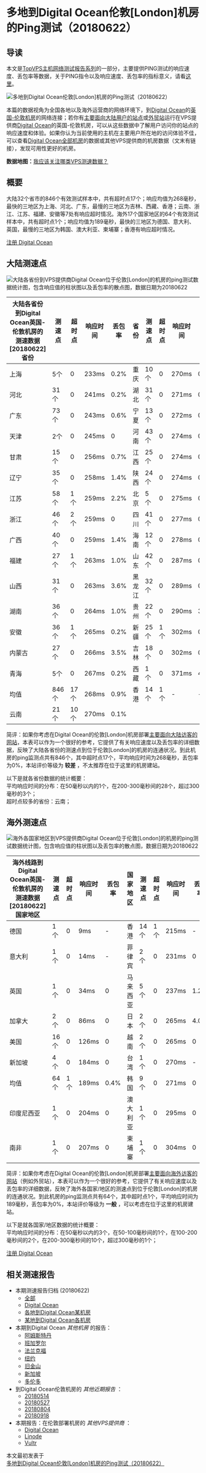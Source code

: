 #  多地到Digital Ocean伦敦[London]机房的Ping测试（20180622） 

## 导读

本文是[TopVPS主机网络测试报告系列](https://vps123.top/pingtest)的一部分，主要提供PING测试的响应速度、丢包率等数据，关于PING指令以及响应速度、丢包率的指标意义，请看[这里](https://vps123.top/what-is-ping.html)。

![多地到Digital Ocean伦敦\[London\]机房的Ping测试（20180622）](/images/thumbnails/to_do_London.png)

本篇的数据视角为全国各地以及海外运营商的网络环境下，到[Digital Ocean](https://vps123.top/go/do)的[英国-伦敦机房](https://vps123.top/digitalocean-facilities.html#london)的网络连接；若你有[主要面向大陆用户的站点](https://vps123.top/website-for-mainland-users.html)或[外贸站](https://vps123.top/website-for-internation-trade.html)运行在VPS提供商[Digital Ocean](https://vps123.top/go/do)的英国-伦敦机房，可以从这些数据中了解用户访问你的站点的响应速度和体验。如果你认为当前使用的主机在主要用户所在地的访问体验不佳，可以查看[Digital Ocean全部机房](/digitalocean/isp/china/20180622-digitalocean-isp-china.md)的数据或其他VPS提供商的机房数据（文末有链接），发现可用性更好的机房。

**数据地图：**[我应该关注哪类VPS测速数据？](https://vps123.top/find-pingtest-data-you-need.html)

## 概要

大陆32个省市的846个有效测试样本中，共有超时点17个；响应均值为268毫秒，最快的三地区为上海、河北、广东，最慢的三地区为吉林、西藏、香港；云南、浙江、江苏、福建、安徽等7处有响应超时情况。海外17个国家地区的64个有效测试样本中，共有超时点1个；响应均值为189毫秒，最快的三地区为德国、意大利、英国，最慢的三地区为韩国、澳大利亚、柬埔寨；香港有响应超时情况。

[注册 Digital Ocean](https://vps123.top/go/do/_btn1)

## 大陆测速点

![大陆各省份到VPS提供商Digital Ocean位于伦敦\[London\]的机房的ping测试数据统计图，包含响应值的柱状图以及丢包率的散点图，数据日期为20180622](/images/pingtests/do_20180622/plot_idc_do_uk-london_20180622_mainland.png)

大陆各省份到Digital Ocean英国-伦敦机房的测速数据 [20180622] 省份 | 测速点 | 超时点 | 响应时间 | 丢包率 | 省份 | 测速点 | 超时点 | 响应时间 | 丢包率  
---|---|---|---|---|---|---|---|---|---  
上海 | 5个 | 0 | 233ms | 0.2% | 重庆 | 10个 | 0 | 270ms | 0.3%  
河北 | 31个 | 0 | 241ms | 0.2% | 湖北 | 31个 | 0 | 271ms | 0.4%  
广东 | 73个 | 0 | 243ms | 0.6% | 宁夏 | 13个 | 0 | 272ms | 0.2%  
天津 | 2个 | 0 | 245ms | 0 | 河南 | 43个 | 0 | 274ms | 0.6%  
甘肃 | 15个 | 0 | 256ms | 0.7% | 江西 | 25个 | 0 | 274ms | 0.1%  
辽宁 | 35个 | 0 | 258ms | 1.4% | 陕西 | 24个 | 0 | 274ms | 0.1%  
江苏 | 58个 | 1个 | 259ms | 2.2% | 北京 | 5个 | 0 | 275ms | 0.6%  
浙江 | 46个 | 2个 | 259ms | 0 | 四川 | 41个 | 0 | 277ms | 0.7%  
广西 | 40个 | 0 | 259ms | 1.4% | 海南 | 12个 | 0 | 278ms | 0.3%  
福建 | 27个 | 1个 | 263ms | 1.0% | 山东 | 42个 | 0 | 287ms | 0.2%  
山西 | 31个 | 0 | 263ms | 3.6% | 黑龙江 | 32个 | 0 | 289ms | 0.6%  
湖南 | 36个 | 0 | 264ms | 1.0% | 贵州 | 22个 | 0 | 290ms | 3.2%  
安徽 | 36个 | 1个 | 265ms | 0.2% | 新疆 | 25个 | 1个 | 302ms | 0  
内蒙古 | 27个 | 0 | 266ms | 3.5% | 吉林 | 18个 | 0 | 302ms | 0.6%  
青海 | 5个 | 0 | 267ms | 0.2% | 西藏 | 1个 | 0 | 371ms | 4.0%  
均值 | 846个 | 17个 | 268ms | 0.9% | 香港 | 14个 | 1个 | - | -  
云南 | 21个 | 10个 | 270ms | 0.1% |  |  |  |  |   
  
简评：如果你考虑在Digital Ocean的伦敦[London]机房部署[主要面向大陆访客的网站](website-for-mainland-users.html)，本表可以作为一个很好的参考，它提供了有关响应速度以及丢包率的详细数据，反映了大陆各省份的测速点到位于伦敦[London]的机房的连通状况。到此机房的ping监测点共有846个，其中超时点17个，平均响应时间为268毫秒，丢包率为0%，本站评价等级为 **较差** ，不太推荐在位于这里的机房建站。

以下是就各省份数据的统计概要：  
平均响应时间的分布：在50毫秒以内的1个，在200-300毫秒间的28个，超过300毫秒的3个；  
超时点较多的省份：云南；

## 海外测速点

![海外各国家地区到VPS提供商Digital Ocean位于伦敦\[London\]的机房的ping测试数据统计图，包含响应值的柱状图以及丢包率的散点图，数据日期为20180622](/images/pingtests/do_20180622/plot_idc_do_uk-london_20180622_overseas.png)

海外线路到Digital Ocean英国-伦敦机房的测速数据 [20180622] 国家地区 | 测速点 | 超时点 | 响应时间 | 丢包率 | 国家地区 | 测速点 | 超时点 | 响应时间 | 丢包率  
---|---|---|---|---|---|---|---|---|---  
德国 | 1个 | 0 | 9ms | - | 香港 | 14个 | 1个 | 215ms | -  
意大利 | 1个 | 0 | 14ms | - | 菲律宾 | 2个 | 0 | 231ms | 0  
英国 | 1个 | 0 | 34ms | 0 | 马来西亚 | 5个 | 0 | 237ms | 1.2%  
加拿大 | 2个 | 0 | 86ms | 0 | 日本 | 2个 | 0 | 265ms | 4.0%  
美国 | 16个 | 0 | 126ms | 0 | 越南 | 2个 | 0 | 265ms | 0  
新加坡 | 4个 | 0 | 184ms | 0 | 台湾 | 1个 | 0 | 270ms | -  
均值 | 64个 | 1个 | 189ms | 0.4% | 韩国 | 9个 | 0 | 271ms | 0  
印度尼西亚 | 1个 | 0 | 204ms | 0 | 澳大利亚 | 1个 | 0 | 295ms | 0  
南非 | 1个 | 0 | 207ms | 0 | 柬埔寨 | 1个 | 0 | 304ms | 0  
  
简评：如果你考虑在Digital Ocean的伦敦[London]机房部署[主要面向海外访客的网站](https://vps123.top/website-for-internation-trade.html)（例如外贸站），本表可以作为一个很好的参考，它提供了有关响应速度以及丢包率的详细数据，反映了海外各国家/地区的测速点到位于伦敦[London]的机房的连通状况。到此机房的ping监测点共有64个，其中超时点1个，平均响应时间为189毫秒，丢包率为0%，本站评价等级为 **一般** ，可以考虑在位于这里的机房建站。

以下是就各国家/地区数据的统计概要：  
平均响应时间的分布：在50毫秒以内的3个，在50-100毫秒间的1个，在100-200毫秒间的2个，在200-300毫秒间的10个，超过300毫秒的1个；

[注册 Digital Ocean](https://vps123.top/go/do/_btn2)

## 相关测速报告

  * 本期测速报告归档 (20180622) 
    * [全部](https://vps123.top/pingtests/20180622 "本期各VPS提供商全部测速报告")
    * [Digital Ocean](https://vps123.top/pingtests/idc-digitalocean/20180622 "本期Digital Ocean的全部测速报告")
    * [各地到Digital Ocean某机房](https://vps123.top/pingtests/idc-digitalocean/isp-global/20180622 "以Digital Ocean某机房为关注对象的视角，横向比较大陆各省份、海外各国家地区")
    * [某地到Digital Ocean各机房](https://vps123.top/pingtests/idc-digitalocean/facility-all/20180622 "以大陆某省份为关注对象的视角，横向比较Digital Ocean各机房")
  * 本期到Digital Ocean _其他机房_ 的报告： 
    * [阿姆斯特丹](/digitalocean/idc/amsterdam/20180622-digitalocean-idc-amsterdam.md "多地到Digital Ocean阿姆斯特丹机房的Ping测试 20180622")
    * [班加罗尔](/digitalocean/idc/bangalore/20180622-digitalocean-idc-bangalore.md "多地到Digital Ocean班加罗尔机房的Ping测试 20180622")
    * [法兰克福](/digitalocean/idc/frankfurt/20180622-digitalocean-idc-frankfurt.md "多地到Digital Ocean法兰克福机房的Ping测试 20180622")
    * [纽约](/digitalocean/idc/newyork/20180622-digitalocean-idc-newyork.md "多地到Digital Ocean纽约机房的Ping测试 20180622")
    * [旧金山](/digitalocean/idc/sanfrancisco/20180622-digitalocean-idc-sanfrancisco.md "多地到Digital Ocean旧金山机房的Ping测试 20180622")
    * [新加坡](/digitalocean/idc/singapore/20180622-digitalocean-idc-singapore.md "多地到Digital Ocean新加坡机房的Ping测试 20180622")
    * [多伦多](/digitalocean/idc/toronto/20180622-digitalocean-idc-toronto.md "多地到Digital Ocean多伦多机房的Ping测试 20180622")
  * 到Digital Ocean伦敦机房的 _其他近期报告_ ： 
    * [20180514](/digitalocean/idc/london/20180514-digitalocean-idc-london.md "多地到Digital Ocean伦敦机房的Ping测试 20180514")
    * [20180527](/digitalocean/idc/london/20180527-digitalocean-idc-london.md "多地到Digital Ocean伦敦机房的Ping测试 20180527")
    * [20180804](/digitalocean/idc/london/20180804-digitalocean-idc-london.md "多地到Digital Ocean伦敦机房的Ping测试 20180804")
    * [20180918](/digitalocean/idc/london/20180918-digitalocean-idc-london.md "多地到Digital Ocean伦敦机房的Ping测试 20180918")
  * 本期报告：在伦敦部署机房的 _其他VPS提供商_ ： 
    * [Digital Ocean](do/idc/london/20180622-do-idc-london.md "多地到Digital Ocean伦敦机房的Ping测试 20180622")
    * [Linode](/linode/idc/london/20180622-linode-idc-london.md "多地到Linode伦敦机房的Ping测试 20180622")
    * [Vultr](/vultr/idc/london/20180622-vultr-idc-london.md "多地到Vultr伦敦机房的Ping测试 20180622")



本文最初发表于[多地到Digital Ocean伦敦[London]机房的Ping测试（20180622）](https://vps123.top/pingtest/20180622-digitalocean-idc-london.html)

